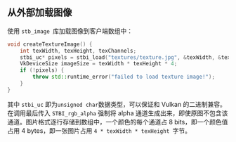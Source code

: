 ## 从外部加载图像

使用 `stb_image `库加载图像到客户端数组中：

```c++
void createTextureImage() {
    int texWidth, texHeight, texChannels;
    stbi_uc* pixels = stbi_load("textures/texture.jpg", &texWidth, &texHeight, &texChannels, STBI_rgb_alpha);
    VkDeviceSize imageSize = texWidth * texHeight * 4;
    if (!pixels) {
        throw std::runtime_error("failed to load texture image!");
    }
}
```

其中 `stbi_uc` 即为`unsigned char`数据类型，可以保证和 Vulkan 的二进制兼容。在调用最后传入 `STBI_rgb_alpha` 强制将 alpha 通道生成出来，即使原图不包含该通道。图片格式逐行存储到数组中，一个颜色的每个通道占 8 bits，即一个颜色值占用 4 bytes，即一张图片占用 `4 * texWidth * texHeight `字节。

